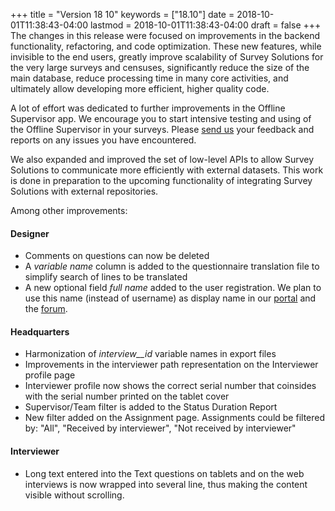 +++
title = "Version 18 10"
keywords = ["18.10"]
date = 2018-10-01T11:38:43-04:00
lastmod = 2018-10-01T11:38:43-04:00
draft = false
+++
The changes in this release were focused on improvements in the backend functionality, refactoring, and code optimization. These new features, while invisible to the end users, greatly improve scalability of Survey Solutions for the very large surveys and censuses, significantly reduce the size of the main database, reduce processing time in many core activities, and ultimately allow developing more efficient, higher quality code.

A lot of effort was dedicated to further improvements in the Offline Supervisor app. We encourage you to start intensive testing and using of the Offline Supervisor in your surveys. Please [send us](https://forum.mysurvey.solutions/c/feature-suggestions) your feedback and reports on any issues you have encountered.

We also expanded and improved the set of low-level APIs to allow Survey Solutions to communicate more efficiently with external datasets. This work is done in preparation to the upcoming functionality of integrating Survey Solutions with external repositories.

Among other improvements:

#### Designer

- Comments on questions can now be deleted
- A *variable name* column is added to the questionnaire translation file to simplify search of lines to be translated
- A new optional field *full name* added to the user registration. We plan to use this name (instead of username) as display name
in our [portal](https://mysurvey.solutions) and the [forum](https://forum.mysurvey.solutions).

#### Headquarters

- Harmonization of *interview__id* variable names in export files
- Improvements in the interviewer path representation on the Interviewer profile page
- Interviewer profile now shows the correct serial number that coinsides with the serial number printed on the tablet cover
- Supervisor/Team filter is added to the Status Duration Report
- New filter added on the Assignment page. Assignments could be filtered by: "All", "Received by interviewer", "Not received by interviewer"

#### Interviewer

- Long text entered into the Text questions on tablets and on the web interviews is now wrapped into several line, thus making the content visible without scrolling.
